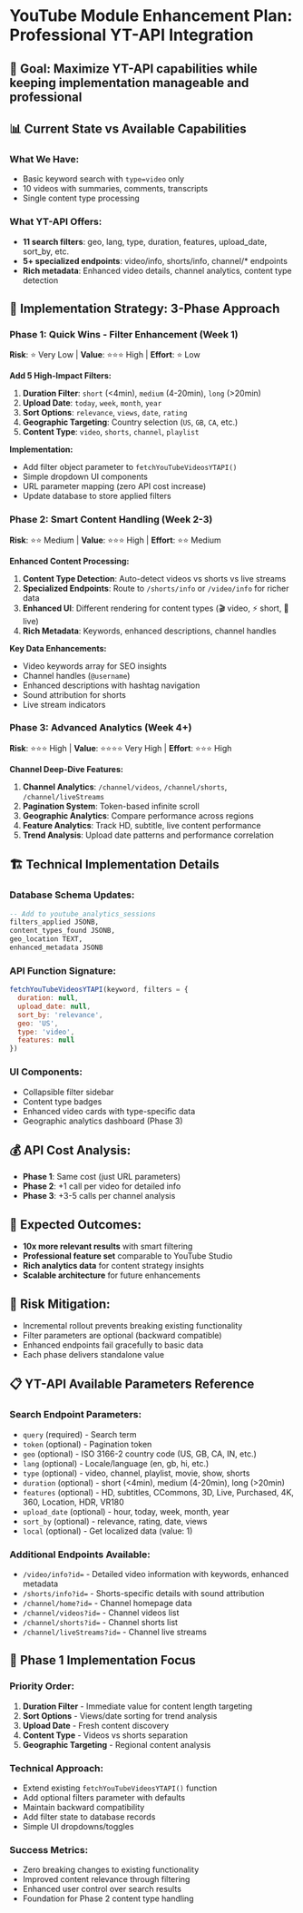 # YouTube Module Enhancement Plan: Professional YT-API Integration

## 🎯 Goal: Maximize YT-API capabilities while keeping implementation manageable and professional

## 📊 Current State vs Available Capabilities

### What We Have:
- Basic keyword search with `type=video` only
- 10 videos with summaries, comments, transcripts
- Single content type processing

### What YT-API Offers:
- **11 search filters**: geo, lang, type, duration, features, upload_date, sort_by, etc.
- **5+ specialized endpoints**: video/info, shorts/info, channel/* endpoints  
- **Rich metadata**: Enhanced video details, channel analytics, content type detection

## 🚀 Implementation Strategy: 3-Phase Approach

### **Phase 1: Quick Wins - Filter Enhancement (Week 1)**
**Risk**: ⭐ Very Low | **Value**: ⭐⭐⭐ High | **Effort**: ⭐ Low

**Add 5 High-Impact Filters:**
1. **Duration Filter**: `short` (<4min), `medium` (4-20min), `long` (>20min)
2. **Upload Date**: `today`, `week`, `month`, `year`  
3. **Sort Options**: `relevance`, `views`, `date`, `rating`
4. **Geographic Targeting**: Country selection (`US`, `GB`, `CA`, etc.)
5. **Content Type**: `video`, `shorts`, `channel`, `playlist`

**Implementation:**
- Add filter object parameter to `fetchYouTubeVideosYTAPI()`
- Simple dropdown UI components
- URL parameter mapping (zero API cost increase)
- Update database to store applied filters

### **Phase 2: Smart Content Handling (Week 2-3)**  
**Risk**: ⭐⭐ Medium | **Value**: ⭐⭐⭐ High | **Effort**: ⭐⭐ Medium

**Enhanced Content Processing:**
1. **Content Type Detection**: Auto-detect videos vs shorts vs live streams
2. **Specialized Endpoints**: Route to `/shorts/info` or `/video/info` for richer data
3. **Enhanced UI**: Different rendering for content types (🎬 video, ⚡ short, 🔴 live)
4. **Rich Metadata**: Keywords, enhanced descriptions, channel handles

**Key Data Enhancements:**
- Video keywords array for SEO insights
- Channel handles (`@username`)
- Enhanced descriptions with hashtag navigation
- Sound attribution for shorts
- Live stream indicators

### **Phase 3: Advanced Analytics (Week 4+)**
**Risk**: ⭐⭐⭐ High | **Value**: ⭐⭐⭐⭐ Very High | **Effort**: ⭐⭐⭐ High

**Channel Deep-Dive Features:**
1. **Channel Analytics**: `/channel/videos`, `/channel/shorts`, `/channel/liveStreams`
2. **Pagination System**: Token-based infinite scroll
3. **Geographic Analytics**: Compare performance across regions
4. **Feature Analytics**: Track HD, subtitle, live content performance
5. **Trend Analysis**: Upload date patterns and performance correlation

## 🏗️ Technical Implementation Details

### Database Schema Updates:
```sql
-- Add to youtube_analytics_sessions
filters_applied JSONB,
content_types_found JSONB,
geo_location TEXT,
enhanced_metadata JSONB
```

### API Function Signature:
```javascript
fetchYouTubeVideosYTAPI(keyword, filters = {
  duration: null,
  upload_date: null, 
  sort_by: 'relevance',
  geo: 'US',
  type: 'video',
  features: null
})
```

### UI Components:
- Collapsible filter sidebar
- Content type badges
- Enhanced video cards with type-specific data
- Geographic analytics dashboard (Phase 3)

## 💰 API Cost Analysis:
- **Phase 1**: Same cost (just URL parameters)
- **Phase 2**: +1 call per video for detailed info
- **Phase 3**: +3-5 calls per channel analysis

## 🎉 Expected Outcomes:
- **10x more relevant results** with smart filtering
- **Professional feature set** comparable to YouTube Studio
- **Rich analytics data** for content strategy insights
- **Scalable architecture** for future enhancements

## 🚦 Risk Mitigation:
- Incremental rollout prevents breaking existing functionality
- Filter parameters are optional (backward compatible)
- Enhanced endpoints fail gracefully to basic data
- Each phase delivers standalone value

## 📋 YT-API Available Parameters Reference

### Search Endpoint Parameters:
- `query` (required) - Search term
- `token` (optional) - Pagination token
- `geo` (optional) - ISO 3166-2 country code (US, GB, CA, IN, etc.)
- `lang` (optional) - Locale/language (en, gb, hi, etc.)
- `type` (optional) - video, channel, playlist, movie, show, shorts
- `duration` (optional) - short (<4min), medium (4-20min), long (>20min)
- `features` (optional) - HD, subtitles, CCommons, 3D, Live, Purchased, 4K, 360, Location, HDR, VR180
- `upload_date` (optional) - hour, today, week, month, year
- `sort_by` (optional) - relevance, rating, date, views
- `local` (optional) - Get localized data (value: 1)

### Additional Endpoints Available:
- `/video/info?id=` - Detailed video information with keywords, enhanced metadata
- `/shorts/info?id=` - Shorts-specific details with sound attribution
- `/channel/home?id=` - Channel homepage data
- `/channel/videos?id=` - Channel videos list
- `/channel/shorts?id=` - Channel shorts list
- `/channel/liveStreams?id=` - Channel live streams

## 🎯 Phase 1 Implementation Focus

### Priority Order:
1. **Duration Filter** - Immediate value for content length targeting
2. **Sort Options** - Views/date sorting for trend analysis
3. **Upload Date** - Fresh content discovery
4. **Content Type** - Videos vs shorts separation
5. **Geographic Targeting** - Regional content analysis

### Technical Approach:
- Extend existing `fetchYouTubeVideosYTAPI()` function
- Add optional filters parameter with defaults
- Maintain backward compatibility
- Add filter state to database records
- Simple UI dropdowns/toggles

### Success Metrics:
- Zero breaking changes to existing functionality
- Improved content relevance through filtering
- Enhanced user control over search results
- Foundation for Phase 2 content type handling
